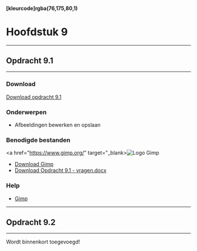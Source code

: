 #### [kleurcode]rgba(76,175,80,1)

# Hoofdstuk 9

---
## Opdracht 9.1
---

### Download
<a href="https://elo.kw1c.nl/CMS/Studie/811%20ICT-Academie/811%20VakkenInhoud/%5BB.14%20HTM%5D%20HTMLCSS/Productie/02.%20Opdrachten/Hoofdstuk%209/Opdracht%209.1.pdf" target="_blank">Download opdracht 9.1</a>

### Onderwerpen
*   Afbeeldingen bewerken en opslaan

### Benodigde bestanden
<a href="https://www.gimp.org/" target="_blank><img src=http://cdn3.afterdawn.fi/screenshots/normal/12834.jpg alt="Logo Gimp"></a>
*   <a href="https://www.gimp.org/" target="_blank">Download Gimp</a>
*   <a href="https://elo.kw1c.nl/CMS/Studie/811%20ICT-Academie/811%20VakkenInhoud/%5BB.14%20HTM%5D%20HTMLCSS/Productie/02.%20Opdrachten/Hoofdstuk%209/Opdracht%209.1%20-%20vragen.docx" target="_blank">Download Opdracht 9.1 - vragen.docx</a>

### Help
*   <a href="https://docs.gimp.org/2.8/nl/" target="_blank">Gimp</a>

---
## Opdracht 9.2
---

Wordt binnenkort toegevoegd!